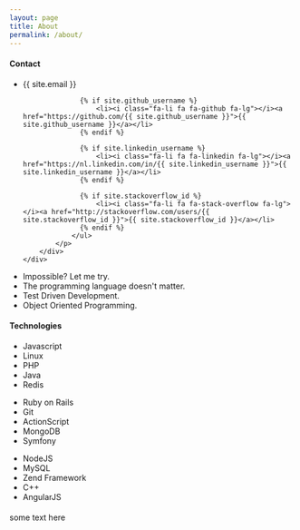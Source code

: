 ```yaml
---
layout: page
title: About
permalink: /about/
---
```


<div class="row">
    <div class="col-md-6">
        <div class="card card-block">
            <h4 class="card-title">Contact</h4>
            <p class="card-text">
                <ul class="fa-ul">
                  <li><i class="fa-li fa fa-envelope fa-lg"></i>{{ site.email }}</li>

                  {% if site.github_username %}
                      <li><i class="fa-li fa fa-github fa-lg"></i><a href="https://github.com/{{ site.github_username }}">{{ site.github_username }}</a></li>
                  {% endif %}

                  {% if site.linkedin_username %}
                      <li><i class="fa-li fa fa-linkedin fa-lg"></i><a href="https://nl.linkedin.com/in/{{ site.linkedin_username }}">{{ site.linkedin_username }}</a></li>
                  {% endif %}

                  {% if site.stackoverflow_id %}
                      <li><i class="fa-li fa fa-stack-overflow fa-lg"></i><a href="http://stackoverflow.com/users/{{ site.stackoverflow_id }}">{{ site.stackoverflow_id }}</a></li>
                  {% endif %}
                </ul>
            </p>
        </div>
    </div>
</div>

<div class="row">
    <div class="col-md-12">
        <div class="card card-block">
           <ul>
                <li>Impossible? Let me try.</li>
                <li>The programming language doesn't matter.</li>
                <li>Test Driven Development.</li>
                <li>Object Oriented Programming.</li>
           </ul>
        </div>
    </div>
</div>

<div class="row">
    <div class="col-md-12">
        <div class="card card-block">
                <h4>Technologies</h4>
            <div class="card-block">
                <div class="row">
                    <div class="col-md-4">
                        <ul class="fa-ul">
                            <li><span class="fa-li devicons devicons-javascript"></span>Javascript</li>
                            <li><span class="fa-li devicons devicons-linux"></span>Linux</li>
                            <li><span class="fa-li devicons devicons-php"></span>PHP</li>
                            <li><span class="fa-li devicons devicons-java"></span>Java</li>
                            <li><span class="fa-li devicons devicons-redis"></span>Redis</li>
                        </ul>
                    </div>
                    <div class="col-md-4">
                        <ul class="fa-ul">
                            <li><span class="fa-li devicons devicons-ruby_on_rails"></span>Ruby on Rails</li>
                            <li><span class="fa-li devicons devicons-git"></span>Git</li>
                            <li><span class="fa-li"></span>ActionScript</li>
                            <li><span class="fa-li devicons devicons-mongodb"></span>MongoDB</li>
                            <li><span class="fa-li devicons devicons-symfony"></span>Symfony</li>
                        </ul>
                    </div>
                    <div class="col-md-4">
                        <ul class="fa-ul">
                            <li><span class="fa-li devicons devicons-nodejs"></span>NodeJS</li>
                            <li><span class="fa-li devicons devicons-mysql"></span>MySQL</li>
                            <li><span class="fa-li devicons devicons-zend"></span>Zend Framework</li>
                            <li><span class="fa-li"></span>C++</li>
                            <li><span class="fa-li devicons devicons-angular"></span>AngularJS</li>
                        </ul>
                    </div>
                </div>
            </div>
        </div>
    </div>
</div>

<div class="row">
    <div class="col-md-12">
        <div class="card card-block">
            <h4></h4>
            <p class="card-text">
                some text here
            </p>
        </div>
    </div>
</div>
